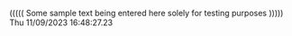 ((((( Some sample text being entered here solely for testing purposes ))))) Thu 11/09/2023 16:48:27.23
